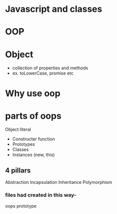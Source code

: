 # Javascript and classes

# OOP

# Object
- collection of properties and methods
- ex. toLowerCase, promise etc

# Why use oop

# parts of oops
Object literal

- Constructer function
- Prototypes
- Classes
- Instances (new, this)


## 4 pillars
Abstraction
Incapsulation 
Inheritance
Polymorphism


### files had created in this way-
oops
prototype


